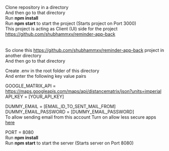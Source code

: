 Clone repository in a directory <br />
And then go to that directory <br />
Run <b>npm install</b> <br />
Run <b>npm start</b> to start the project (Starts project on Port 3000) <br />
This project is acting as Client (UI) side 
for the project https://github.com/shubhammxv/reminder-app-back <br />
<br />
<br />
So clone this https://github.com/shubhammxv/reminder-app-back project in another directory <br />
And then go to that directory <br />

Create .env in the root folder of this directory <br />
And enter the following key value pairs <br />

GOOGLE_MATRIX_API = https://maps.googleapis.com/maps/api/distancematrix/json?units=imperial <br />
API_KEY = [YOUR_API_KEY] <br />

DUMMY_EMAIL = [EMAIL_ID_TO_SENT_MAIL_FROM] <br />
DUMMY_EMAIL_PASSWORD = [DUMMY_EMAIL_PASSWORD] <br />
To allow sending email from this account Turn on allow less secure apps [here](https://myaccount.google.com/lesssecureapps)

PORT = 8080 <br />
Run <b>npm install</b> <br />
Run <b>npm start</b> to start the server (Starts server on Port 8080) <br />
